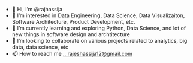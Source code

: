- 👋 Hi, I’m @rajhassija
- 👀 I’m interested in Data Engineering, Data Science, Data Visualizaiton, Software Architecture, Product Development, etc.
- 🌱 I’m currently learning and exploring Python, Data Science, and lot of new things in software design and archtitecture
- 💞️ I’m looking to collaborate on various projects related to analytics, big data, data science, etc
- 📫 How to reach me ...rajeshassija12@gmail.com

<!---
rajhassija/rajhassija is a ✨ special ✨ repository because its `README.md` (this file) appears on your GitHub profile.
You can click the Preview link to take a look at your changes.
--->
